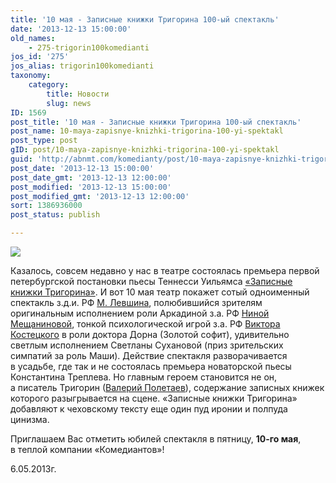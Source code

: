 ```yaml
---
title: '10 мая - Записные книжки Тригорина 100-ый спектакль'
date: '2013-12-13 15:00:00'
old_names:
    - 275-trigorin100komedianti
jos_id: '275'
jos_alias: trigorin100komedianti
taxonomy:
    category:
        title: Новости
        slug: news
ID: 1569
post_title: '10 мая - Записные книжки Тригорина 100-ый спектакль'
post_name: 10-maya-zapisnye-knizhki-trigorina-100-yi-spektakl
post_type: post
gID: post/10-maya-zapisnye-knizhki-trigorina-100-yi-spektakl
guid: 'http://abnmt.com/komedianty/post/10-maya-zapisnye-knizhki-trigorina-100-yi-spektakl'
post_date: '2013-12-13 15:00:00'
post_date_gmt: '2013-12-13 12:00:00'
post_modified: '2013-12-13 15:00:00'
post_modified_gmt: '2013-12-13 12:00:00'
sort: 1386936000
post_status: publish

---
```


[
![](../../press/20-letnim-komediantam-mnogaya-leta/image-02.jpg)
][0]

Казалось, совсем недавно у нас в театре состоялась премьера первой петербургской постановки пьесы Теннесси Уильямса [«Записные книжки Тригорина»][0]. И вот 10 мая театр покажет сотый одноименный спектакль з.д.и. РФ [М. Левшина][1], полюбившийся зрителям оригинальным исполнением роли Аркадиной з.а. РФ [Ниной Мещаниновой][2], тонкой психологической игрой з.а. РФ [Виктора Костецкого][3] в роли доктора Дорна (Золотой софит), удивительно светлым исполнением Светланы Сухановой (приз зрительских симпатий за роль Маши). Действие спектакля разворачивается в усадьбе, где так и не состоялась премьера новаторской пьесы Константина Треплева. Но главным героем становится не он, а писатель Тригорин ([Валерий Полетаев][4]), содержание записных книжек которого разыгрывается на сцене. «Записные книжки Тригорина» добавляют к чеховскому тексту еще один пуд иронии и полпуда цинизма.

Приглашаем Вас отметить юбилей спектакля в пятницу, **10-го мая**, в теплой компании «Комедиантов»!

6.05.2013г.

[0]: ../../performance/zapisnye-knizhki-trigorina "Записные книжки Тригорина"
[1]: ../../person/mikhail-levshin "Михаил Левшин"
[2]: ../../person/nina-meschaninova "Нина Мещанинова"
[3]: ../../person/viktor-kostetskii "Виктор Костецкий"
[4]: ../../person/valerii-poletaev "Валерий Полетаев"